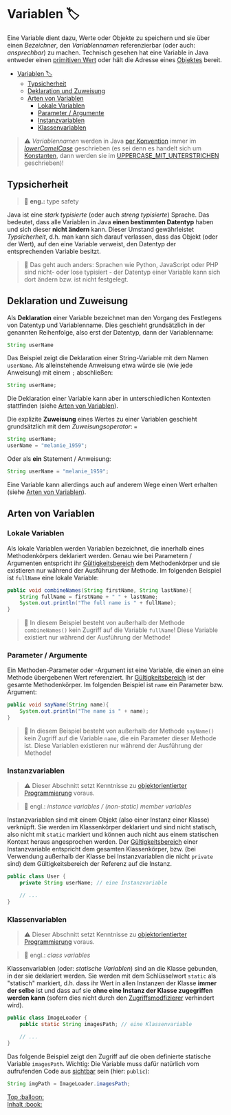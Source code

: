 # Variablen :label:

Eine Variable dient dazu, Werte oder Objekte zu speichern und sie über einen _Bezeichner_, den _Variablennamen_ referenzierbar (oder auch: _ansprechbar_) zu machen. Technisch gesehen hat eine Variable in Java entweder einen [primitiven Wert](Datentypen.md#primitive-datentypen) oder hält die Adresse eines [Objektes](OOP-Einfuehrung.md) bereit.

- [Variablen :label:](#variablen-)
  - [Typsicherheit](#typsicherheit)
  - [Deklaration und Zuweisung](#deklaration-und-zuweisung)
  - [Arten von Variablen](#arten-von-variablen)
    - [Lokale Variablen](#lokale-variablen)
    - [Parameter / Argumente](#parameter--argumente)
    - [Instanzvariablen](#instanzvariablen)
    - [Klassenvariablen](#klassenvariablen)


> :warning: _Variablennamen_ werden in Java [per Konvention](Naming-Conventions.md) immer im [_lowerCamelCase_](Naming-Conventions.md#variablen) geschrieben (es sei denn es handelt sich um [Konstanten](Final.md), dann werden sie im [UPPERCASE_MIT_UNTERSTRICHEN](Naming-Conventions.md#variablen) geschrieben)!


## Typsicherheit

> :speech_balloon: **eng.:** type safety

Java ist eine _stark typisierte_ (oder auch _streng typisierte_) Sprache. Das bedeutet, dass alle Variablen in Java **einen bestimmten Datentyp** haben und sich dieser **nicht ändern** kann. Dieser Umstand gewährleistet _Typsicherheit_, d.h. man kann sich darauf verlassen, dass das Objekt (oder der Wert), auf den eine Variable verweist, den Datentyp der entsprechenden Variable besitzt.

> :speech_balloon: Das geht auch anders: Sprachen wie Python, JavaScript oder PHP sind nicht- oder lose typisiert - der Datentyp einer Variable kann sich dort ändern bzw. ist nicht festgelegt.


## Deklaration und Zuweisung

Als **Deklaration** einer Variable bezeichnet man den Vorgang des Festlegens von Datentyp und Variablenname. Dies geschieht grundsätzlich in der genannten Reihenfolge, also erst der Datentyp, dann der Variablenname:

```java
String userName
```

Das Beispiel zeigt die Deklaration einer String-Variable mit dem Namen `userName`. Als alleinstehende Anweisung etwa würde sie (wie jede Anweisung) mit einem `;` abschließen:

```java
String userName;
```
Die Deklaration einer Variable kann aber in unterschiedlichen Kontexten stattfinden (siehe [Arten von Variablen](#arten-von-variablen)).

Die explizite **Zuweisung** eines Wertes zu einer Variablen geschieht grundsätzlich mit dem _Zuweisungsoperator_: `=`

```java
String userName;
userName = "melanie_1959";
```

Oder als **ein** Statement / Anweisung:

```java
String userName = "melanie_1959";
```

Eine Variable kann allerdings auch auf anderem Wege einen Wert erhalten (siehe [Arten von Variablen](#arten-von-variablen)).


## Arten von Variablen


### Lokale Variablen

Als lokale Variablen werden Variablen bezeichnet, die innerhalb eines Methodenkörpers deklariert werden. Genau wie bei Parametern / Argumenten entspricht ihr [Gültigkeitsbereich](https://de.wikipedia.org/wiki/Variable_(Programmierung)#Scope) dem Methodenkörper und sie existieren nur während der Ausführung der Methode. Im folgenden Beispiel ist `fullName` eine lokale Variable:

``` java
public void combineNames(String firstName, String lastName){
    String fullName = firstName + " " + lastName;
    System.out.println("The full name is " + fullName);
}
```

> :speech_balloon: In diesem Beispiel besteht von außerhalb der Methode `combineNames()` kein Zugriff auf die Variable `fullName`! Diese Variable existiert nur während der Ausführung der Methode!


### Parameter / Argumente

Ein Methoden-Parameter oder -Argument ist eine Variable, die einen an eine Methode übergebenen Wert referenziert. Ihr [Gültigkeitsbereich](https://de.wikipedia.org/wiki/Variable_(Programmierung)#Scope) ist der gesamte Methodenkörper. Im folgenden Beispiel ist `name` ein Parameter bzw. Argument:

``` java
public void sayName(String name){
    System.out.println("The name is " + name);
}
```

> :speech_balloon: In diesem Beispiel besteht von außerhalb der Methode `sayName()` kein Zugriff auf die Variable `name`, die ein Parameter dieser Methode ist. Diese Variablen existieren nur während der Ausführung der Methode!


### Instanzvariablen

> :warning: Dieser Abschnitt setzt Kenntnisse zu [objektorientierter Programmierung](../README.md#objektorientierte-programmierung-oop) voraus.

> :speech_balloon: engl.: _instance variables / (non-static) member variables_

Instanzvariablen sind mit einem Objekt (also einer Instanz einer Klasse) verknüpft. Sie werden im Klassenkörper deklariert und sind nicht statisch, also nicht mit `static` markiert und können auch nicht aus einem statischen Kontext heraus angesprochen werden. Der [Gültigkeitsbereich](https://de.wikipedia.org/wiki/Variable_(Programmierung)#Scope) einer Instanzvariable entspricht dem gesamten Klassenkörper, bzw. (bei Verwendung außerhalb der Klasse bei Instanzvariablen die nicht `private` sind) dem Gültigkeitsbereich der Referenz auf die Instanz.

``` java
public class User {
    private String userName; // eine Instanzvariable

    // ...
}
```


### Klassenvariablen

> :warning: Dieser Abschnitt setzt Kenntnisse zu [objektorientierter Programmierung](../README.md#objektorientierte-programmierung-oop) voraus.

> :speech_balloon: engl.: _class variables_

Klassenvariablen (oder: _statische Variablen_) sind an die Klasse gebunden, in der sie deklariert werden. Sie werden mit dem Schlüsselwort `static` als "statisch" markiert, d.h. dass ihr Wert in allen Instanzen der Klasse **immer der selbe** ist und dass auf sie **ohne eine Instanz der Klasse zugegriffen werden kann** (sofern dies nicht durch den [Zugriffsmodfizierer](Objekte-I-Initialisierung-Members-Zugriff.md#sichtbarkeits-zugriffsmodifizierer) verhindert wird).

``` java
public class ImageLoader {
    public static String imagesPath; // eine Klassenvariable

    // ...
}
```

Das folgende Beispiel zeigt den Zugriff auf die oben definierte statische Variable `imagesPath`. Wichtig: Die Variable muss dafür natürlich vom aufrufenden Code aus [sichtbar](Objekte-I-Initialisierung-Members-Zugriff.md#zugriffs-sichtbarkeitsmodifizierer) sein (hier: `public`):

``` java
String imgPath = ImageLoader.imagesPath;
```




<!-- Dieses HTML-Snippet sollte am Ende jeder Seite stehen! -->
<div class="top-link">
    <a href="#" title="Zum Anfang scrollen!">Top :balloon:</a>
    <br/>
    <a href="https://dh-cologne.github.io/java-wegweiser#inhalt-book" title="Zurück zur Übersicht!">Inhalt :book:</a>
</div>
